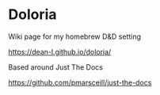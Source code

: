 # Doloria
Wiki page for my homebrew D&amp;D setting

https://dean-l.github.io/doloria/

Based around Just The Docs

https://github.com/pmarsceill/just-the-docs
